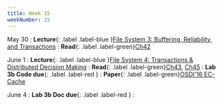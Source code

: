 ```yaml
---
title: Week 15
weekNumber: 15
---
```


May 30
: **Lecture**{: .label .label-blue }[File System 3: Buffering, Reliability, and Transactions](/sp23/assets/slides/lec21_file3.pdf)
    : **Read**{: .label .label-green}[Ch42](https://pages.cs.wisc.edu/~remzi/OSTEP/file-journaling.pdf)

June 1
: **Lecture**{: .label .label-blue }[File System 4: Transactions & Distributed Decision Making](/sp23/assets/slides/lec22_file4.pdf)
    : **Read**{: .label .label-green}[Ch43](https://pages.cs.wisc.edu/~remzi/OSTEP/file-lfs.pdf), [Ch45](https://pages.cs.wisc.edu/~remzi/OSTEP/file-integrity.pdf)
: **Lab 3b Code due**{: .label .label-red }
    : **Paper**{: .label .label-green}[OSDI'16 EC-Cache](https://www.usenix.org/conference/osdi16/technical-sessions/presentation/rashmi)

June 4
: **Lab 3b Doc due**{: .label .label-red }
    : &emsp;

